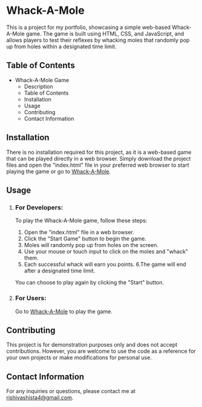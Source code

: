# Whack-A-Mole

This is a project for my portfolio, showcasing a simple web-based Whack-A-Mole game. 
The game is built using HTML, CSS, and JavaScript, and allows players to test their reflexes by whacking moles that randomly pop up from holes within a designated time limit.

## Table of Contents
- Whack-A-Mole Game
  - Description
  - Table of Contents
  - Installation
  - Usage
  - Contributing
  - Contact Information

## Installation
There is no installation required for this project, as it is a web-based game that can be played directly in a web browser. Simply download the project files and open the "index.html" file in your preferred web browser to start playing the game or go to [Whack-A-Mole](https://hariom01010.github.io/Whack-A-Mole/).

## Usage
1. ### For Developers:
   To play the Whack-A-Mole game, follow these steps:

    1. Open the "index.html" file in a web browser.
    2. Click the "Start Game" button to begin the game.
    3. Moles will randomly pop up from holes on the screen.
    4. Use your mouse or touch input to click on the moles and "whack" them.
    5. Each successful whack will earn you points.
    6.The game will end after a designated time limit.
   
   You can choose to play again by clicking the "Start" button.

2. ### For Users:
    Go to [Whack-A-Mole](https://hariom01010.github.io/Whack-A-Mole/) to play the game.

## Contributing
This project is for demonstration purposes only and does not accept contributions. However, you are welcome to use the code as a reference for your own projects or make modifications for personal use.

## Contact Information
For any inquiries or questions, please contact me at rishivashista4@gmail.com.
